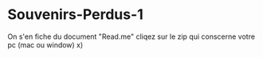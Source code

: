 # Souvenirs-Perdus-1
On s'en fiche du document "Read.me" cliqez sur le zip qui conscerne votre pc (mac ou window) x)
